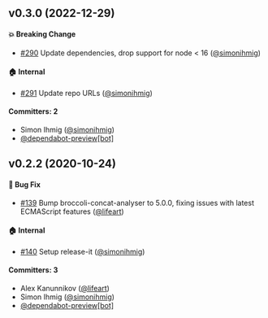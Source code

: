 ## v0.3.0 (2022-12-29)

#### :boom: Breaking Change
* [#290](https://github.com/simonihmig/ember-cli-bundle-analyzer/pull/290) Update dependencies, drop support for node < 16 ([@simonihmig](https://github.com/simonihmig))

#### :house: Internal
* [#291](https://github.com/simonihmig/ember-cli-bundle-analyzer/pull/291) Update repo URLs ([@simonihmig](https://github.com/simonihmig))

#### Committers: 2
- Simon Ihmig ([@simonihmig](https://github.com/simonihmig))
- [@dependabot-preview[bot]](https://github.com/apps/dependabot-preview)

## v0.2.2 (2020-10-24)

#### :bug: Bug Fix
* [#139](https://github.com/kaliber5/ember-cli-bundle-analyzer/pull/139) Bump broccoli-concat-analyser to 5.0.0, fixing issues with latest ECMAScript features ([@lifeart](https://github.com/lifeart))

#### :house: Internal
* [#140](https://github.com/kaliber5/ember-cli-bundle-analyzer/pull/140) Setup release-it ([@simonihmig](https://github.com/simonihmig))

#### Committers: 3
- Alex Kanunnikov ([@lifeart](https://github.com/lifeart))
- Simon Ihmig ([@simonihmig](https://github.com/simonihmig))
- [@dependabot-preview[bot]](https://github.com/apps/dependabot-preview)

